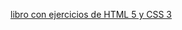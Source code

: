 [libro con ejercicios de HTML 5 y CSS 3](http://desarrolloweb.dlsi.ua.es/libros/html-css/ejercicios)